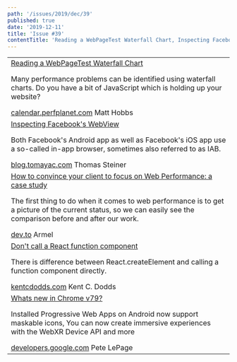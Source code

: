 ```yaml
---
path: '/issues/2019/dec/39'
published: true
date: '2019-12-11'
title: 'Issue #39'
contentTitle: 'Reading a WebPageTest Waterfall Chart, Inspecting Facebooks WebView and Don't call a React function component ...'
---
```


<center>
	<table align="center" border="0" cellspacing="0" width="100%" height="100%" cellpadding="0">
    <tbody>
				<tr>
					<td>
            <div class="issue__content">
              <a href="https://calendar.perfplanet.com/2019/reading-a-webpagetest-waterfall-chart/" target="_blank" rel="noopener noreferrer">
                <span class="issue__content-title">Reading a WebPageTest Waterfall Chart</span>
              </a>
							<p class="issue__content-desc">Many performance problems can be identified using waterfall charts. Do you have a bit of JavaScript which is holding up your website?</p>
							<div class="issue__content-info"><a href="https://calendar.perfplanet.com/2019/reading-a-webpagetest-waterfall-chart/" target="_blank" rel="noopener noreferrer">calendar.perfplanet.com</a> <span>Matt Hobbs</span></div>
						</div>
					</td>
				</tr>
				<tr>
					<td>
            <div class="issue__content">
              <a href="https://blog.tomayac.com/2019/12/09/inspecting_facebooks_webview/" target="_blank" rel="noopener noreferrer">
                <span class="issue__content-title">Inspecting Facebook's WebView</span>
              </a>
							<p class="issue__content-desc">Both Facebook's Android app as well as Facebook's iOS app use a so-called in-app browser, sometimes also referred to as IAB.</p>
							<div class="issue__content-info"><a href="https://blog.tomayac.com/2019/12/09/inspecting_facebooks_webview/" target="_blank" rel="noopener noreferrer">blog.tomayac.com</a> <span>Thomas Steiner</span></div>
						</div>
					</td>
				</tr>
				<tr>
					<td>
            <div class="issue__content">
              <a href="https://dev.to/armelpingault/how-to-convince-your-client-to-focus-on-web-performance-a-case-study-3ma7" target="_blank" rel="noopener noreferrer">
                <span class="issue__content-title">How to convince your client to focus on Web Performance: a case study</span>
              </a>
							<p class="issue__content-desc">The first thing to do when it comes to web performance is to get a picture of the current status, so we can easily see the comparison before and after our work.</p>
							<div class="issue__content-info"><a href="https://dev.to/armelpingault/how-to-convince-your-client-to-focus-on-web-performance-a-case-study-3ma7" target="_blank" rel="noopener noreferrer">dev.to</a> <span>Armel</span></div>
						</div>
					</td>
				</tr>
				<tr>
					<td>
            <div class="issue__content">
              <a href="https://kentcdodds.com/blog/dont-call-a-react-function-component" target="_blank" rel="noopener noreferrer">
                <span class="issue__content-title">Don't call a React function component</span>
              </a>
							<p class="issue__content-desc">There is difference between React.createElement and calling a function component directly.</p>
							<div class="issue__content-info"><a href="https://kentcdodds.com/blog/dont-call-a-react-function-component" target="_blank" rel="noopener noreferrer">kentcdodds.com</a> <span>Kent C. Dodds</span></div>
						</div>
					</td>
				</tr>
				<tr>
					<td>
            <div class="issue__content">
              <a href="https://developers.google.com/web/updates/2019/12/nic79" target="_blank" rel="noopener noreferrer">
                <span class="issue__content-title">Whats new in Chrome v79?</span>
              </a>
							<p class="issue__content-desc">Installed Progressive Web Apps on Android now support maskable icons, You can now create immersive experiences with the WebXR Device API and more</p>
							<div class="issue__content-info"><a href="https://developers.google.com/web/updates/2019/12/nic79" target="_blank" rel="noopener noreferrer">developers.google.com</a> <span>Pete LePage</span></div>
						</div>
					</td>
				</tr></tbody>
  </table>
</center>
